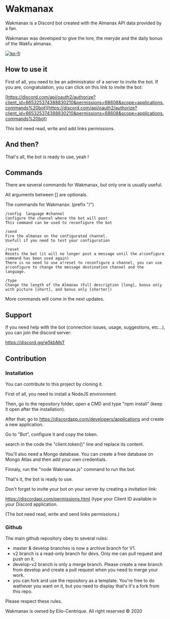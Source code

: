 # Wakmanax

Wakmanax is a Discord bot created with the Almanax API data provided by a fan.

Wakmanax was developed to give the lore, the meryde and the daily bonus of the Wakfu almanax.

[![ko-fi](https://ko-fi.com/img/githubbutton_sm.svg)](https://ko-fi.com/R5R2DAPLP)

## How to use it

First of all, you need to be an administrator of a server to invite the bot. If you are, congratulation, you can click on this link to invite the bot:

[https://discord.com/api/oauth2/authorize?client_id=665325374388830210&permissions=68608&scope=applications.commands%20bot](https://discord.com/api/oauth2/authorize?client_id=665325374388830210&permissions=68608&scope=applications.commands%20bot)

This bot need read, write and add links permissions.

## And then?

That's all, the bot is ready to use, yeah !

## Commands

There are several commands for Wakmanax, but only one is usually useful.

All arguments between [] are optionals.

The commands for Wakmanax: (prefix "/")

    /config  language #channel
    Configure the channel where the bot will post
    This command can be used to reconfigure the bot

    /send
    Fire the almanax on the configurated channel.
    Usefull if you need to test your configuration

    /reset
    Resets the bot (it will no longer post a message until the a!configure command has been used again)
    There is no need to use a!reset to reconfigure a channel, you can use a!configure to change the message destination channel and the language.
    
    /type
    Change the length of the Almanax (Full description [long], bonus only with picture [short], and bonus only [shorter])

More commands will come in the next updates.

## Support

If you need help with the bot (connection issues, usage, suggestions, etc...), you can join the discord server:

https://discord.gg/w5kbMsT

## Contribution

### Installation

You can contribute to this project by cloning it.

First of all, you need to install a NodeJS environment.

Then, go to the repository folder, open a CMD and type "npm install" (keep it open after the installation).

After that, go to https://discordapp.com/developers/applications and create a new application.

Go to "Bot", configure it and copy the token.

search in the code the "client.token()" line and replace its content.

You'll also need a Mongo database. You can create a free database on Mongo Atlas and then add your own credentials.

Finnaly, run the "node Wakmanax.js" command to run the bot.

That's it, the bot is ready to use.

Don't forget to invite your bot on your server by creating a invitation link:

https://discordapi.com/permissions.html (type your Client ID available in your Discord application. 

(The bot need read, write and send links permissions.)

### Github

The main github repository obey to several rules:

- master & develop branches is now a archive branch for V1.
- v2 branch is a read-only branch for devs. Only me can pull request and push on it.
- develop-v2 branch is only a merge branch. Please create a new branch from develop and create a pull request when you need to merge your work.
- you can fork and use the repository as a template. You're free to do wathever you want on it, but you need to display that's it's a fork from this repo.

Please respect these rules.

Wakmanax is owned by Elio-Centrique. All right reserved © 2020
